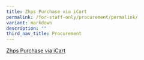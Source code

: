 ```yaml
---
title: Zhps Purchase via iCart
permalink: /for-staff-only/procurement/permalink/
variant: markdown
description: ""
third_nav_title: Procurement
---
```

[Zhps Purchase via iCart](https://go.gov.sg/zhps-icart-purchse-request)